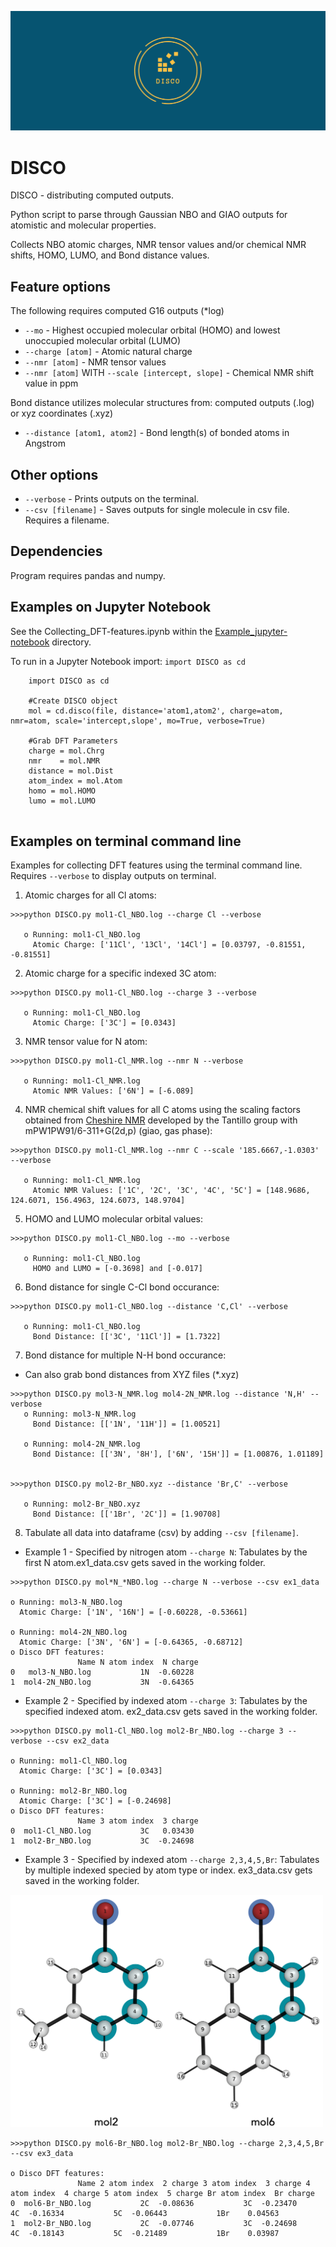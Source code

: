 ![disco](DISCO_logo.png)

# DISCO
DISCO - distributing computed outputs.

Python script to parse through Gaussian NBO and GIAO outputs for atomistic and molecular properties.

Collects NBO atomic charges, NMR tensor values and/or chemical NMR shifts, HOMO, LUMO, and Bond distance values.

## Feature options
The following requires computed G16 outputs (*log)
* `--mo` - Highest occupied molecular orbital (HOMO) and lowest unoccupied molecular orbital (LUMO)
* `--charge [atom]` - Atomic natural charge
* `--nmr [atom]`    - NMR tensor values
* `--nmr [atom]` WITH `--scale [intercept, slope]` - Chemical NMR shift value in ppm

Bond distance utilizes molecular structures from: computed outputs (.log) or xyz coordinates (.xyz)
* `--distance [atom1, atom2]` - Bond length(s) of bonded atoms in Angstrom

## Other options
* `--verbose` - Prints outputs on the terminal.
* `--csv [filename]` - Saves outputs for single molecule in csv file. Requires a filename.

## Dependencies
Program requires pandas and numpy.


## Examples on Jupyter Notebook
See the Collecting_DFT-features.ipynb within the [Example_jupyter-notebook](https://github.com/Liliana-Gallegos/DISCO/tree/master/Example_jupyter-notebook) directory. 

To run in a Jupyter Notebook import: `import DISCO as cd` 
```
    import DISCO as cd
    
    #Create DISCO object
    mol = cd.disco(file, distance='atom1,atom2', charge=atom, nmr=atom, scale='intercept,slope', mo=True, verbose=True)
    
    #Grab DFT Parameters
    charge = mol.Chrg
    nmr    = mol.NMR
    distance = mol.Dist
    atom_index = mol.Atom
    homo = mol.HOMO
    lumo = mol.LUMO
   
```

## Examples on terminal command line
Examples for collecting DFT features using the terminal command line. Requires `--verbose` to display outputs on terminal.
1. Atomic charges for all Cl atoms:
```
>>>python DISCO.py mol1-Cl_NBO.log --charge Cl --verbose

   o Running: mol1-Cl_NBO.log
     Atomic Charge: ['11Cl', '13Cl', '14Cl'] = [0.03797, -0.81551, -0.81551]
```

2. Atomic charge for a specific indexed 3C atom:
```
>>>python DISCO.py mol1-Cl_NBO.log --charge 3 --verbose

   o Running: mol1-Cl_NBO.log
     Atomic Charge: ['3C'] = [0.0343]
```

3. NMR tensor value for N atom:
```
>>>python DISCO.py mol1-Cl_NMR.log --nmr N --verbose

   o Running: mol1-Cl_NMR.log
     Atomic NMR Values: ['6N'] = [-6.089]
```

4. NMR chemical shift values for all C atoms using the scaling factors obtained from [Cheshire NMR](http://cheshirenmr.info/ScalingFactors.htm) developed by the Tantillo group with mPW1PW91/6-311+G(2d,p) (giao, gas phase):
```
>>>python DISCO.py mol1-Cl_NMR.log --nmr C --scale '185.6667,-1.0303' --verbose

   o Running: mol1-Cl_NMR.log
     Atomic NMR Values: ['1C', '2C', '3C', '4C', '5C'] = [148.9686, 124.6071, 156.4963, 124.6073, 148.9704]
```

5. HOMO and LUMO molecular orbital values:
```
>>>python DISCO.py mol1-Cl_NBO.log --mo --verbose

   o Running: mol1-Cl_NBO.log
     HOMO and LUMO = [-0.3698] and [-0.017]
```

6. Bond distance for single C-Cl bond occurance:
```
>>>python DISCO.py mol1-Cl_NBO.log --distance 'C,Cl' --verbose

   o Running: mol1-Cl_NBO.log
     Bond Distance: [['3C', '11Cl']] = [1.7322] 
```

7. Bond distance for multiple N-H bond occurance: 
* Can also grab bond distances from XYZ files (*.xyz)
```
>>>python DISCO.py mol3-N_NMR.log mol4-2N_NMR.log --distance 'N,H' --verbose
   o Running: mol3-N_NMR.log
     Bond Distance: [['1N', '11H']] = [1.00521]
     
   o Running: mol4-2N_NMR.log
     Bond Distance: [['3N', '8H'], ['6N', '15H']] = [1.00876, 1.01189]


>>>python DISCO.py mol2-Br_NBO.xyz --distance 'Br,C' --verbose

   o Running: mol2-Br_NBO.xyz
     Bond Distance: [['1Br', '2C']] = [1.90708] 
```

8. Tabulate all data into dataframe (csv) by adding `--csv [filename]`.

* Example 1 - Specified by nitrogen atom `--charge N`: Tabulates by the first N atom.ex1_data.csv gets saved in the working folder.
```
>>>python DISCO.py mol*N_*NBO.log --charge N --verbose --csv ex1_data 

o Running: mol3-N_NBO.log
  Atomic Charge: ['1N', '16N'] = [-0.60228, -0.53661]

o Running: mol4-2N_NBO.log
  Atomic Charge: ['3N', '6N'] = [-0.64365, -0.68712]
o Disco DFT features: 
               Name N atom index  N charge
0   mol3-N_NBO.log           1N  -0.60228
1  mol4-2N_NBO.log           3N  -0.64365
```

* Example 2 - Specified by indexed atom `--charge 3`: Tabulates by the specified indexed atom. ex2_data.csv gets saved in the working folder.
```
>>>python DISCO.py mol1-Cl_NBO.log mol2-Br_NBO.log --charge 3 --verbose --csv ex2_data 

o Running: mol1-Cl_NBO.log
  Atomic Charge: ['3C'] = [0.0343]

o Running: mol2-Br_NBO.log
  Atomic Charge: ['3C'] = [-0.24698]
o Disco DFT features: 
               Name 3 atom index  3 charge
0  mol1-Cl_NBO.log           3C   0.03430
1  mol2-Br_NBO.log           3C  -0.24698
```

* Example 3 - Specified by indexed atom `--charge 2,3,4,5,Br`: Tabulates by multiple indexed specied by atom type or index. ex3_data.csv gets saved in the working folder.

<img src="https://github.com/Liliana-Gallegos/DISCO/blob/master/Example_jupyter-notebook/Ex3_mols.png" style="margin:auto" width="500"/>

```
>>>python DISCO.py mol6-Br_NBO.log mol2-Br_NBO.log --charge 2,3,4,5,Br --csv ex3_data

o Disco DFT features: 
               Name 2 atom index  2 charge 3 atom index  3 charge 4 atom index  4 charge 5 atom index  5 charge Br atom index  Br charge
0  mol6-Br_NBO.log           2C  -0.08636           3C  -0.23470           4C  -0.16334           5C  -0.06443           1Br    0.04563
1  mol2-Br_NBO.log           2C  -0.07746           3C  -0.24698           4C  -0.18143           5C  -0.21489           1Br    0.03987
```
